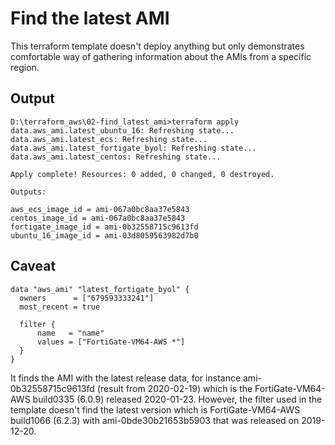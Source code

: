 # Find the latest AMI
This terraform template doesn't deploy anything but only demonstrates comfortable way of gathering information about the AMIs from a specific region.


## Output
```shell
D:\terraform_aws\02-find_latest_ami>terraform apply
data.aws_ami.latest_ubuntu_16: Refreshing state...
data.aws_ami.latest_ecs: Refreshing state...
data.aws_ami.latest_fortigate_byol: Refreshing state...
data.aws_ami.latest_centos: Refreshing state...

Apply complete! Resources: 0 added, 0 changed, 0 destroyed.

Outputs:

aws_ecs_image_id = ami-067a0bc8aa37e5843
centos_image_id = ami-067a0bc8aa37e5843
fortigate_image_id = ami-0b32558715c9613fd
ubuntu_16_image_id = ami-03d8059563982d7b0

```

## Caveat

```shell
data "aws_ami" "latest_fortigate_byol" {
  owners      = ["679593333241"]
  most_recent = true

  filter {
      name   = "name"
      values = ["FortiGate-VM64-AWS *"]
  }
}
```

It finds the AMI with the latest release data, for instance ami-0b32558715c9613fd (result from 2020-02-19) which is the FortiGate-VM64-AWS build0335 (6.0.9) released 2020-01-23.
However, the filter used in the template doesn't find the latest version which is FortiGate-VM64-AWS build1066 (6.2.3) with ami-0bde30b21653b5903 that was released on 2019-12-20.


